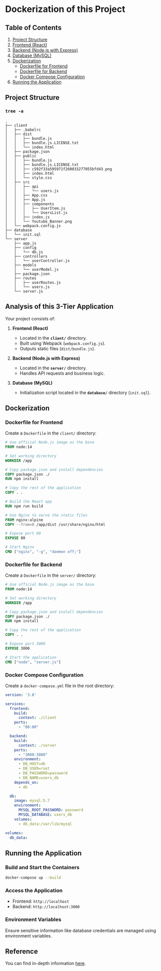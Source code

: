 # Dockerization of this Project

## Table of Contents
1. [Project Structure](#project-structure)
2. [Frontend (React)](#frontend-react)
3. [Backend (Node.js with Express)](#backend-nodejs-with-express)
4. [Database (MySQL)](#database-mysql)
5. [Dockerization](#dockerization)
   - [Dockerfile for Frontend](#dockerfile-for-frontend)
   - [Dockerfile for Backend](#dockerfile-for-backend)
   - [Docker Compose Configuration](#docker-compose-configuration)
6. [Running the Application](#running-the-application)

## Project Structure

### `tree -a`
```plaintext
.
├── client
│   ├── .babelrc
│   ├── dist
│   │   ├── bundle.js
│   │   ├── bundle.js.LICENSE.txt
│   │   └── index.html
│   ├── package.json
│   ├── public
│   │   ├── bundle.js
│   │   ├── bundle.js.LICENSE.txt
│   │   ├── c592f33a595971f260033277055bfd43.png
│   │   ├── index.html
│   │   └── style.css
│   ├── src
│   │   ├── api
│   │   │   └── users.js
│   │   ├── App.css
│   │   ├── App.js
│   │   ├── components
│   │   │   ├── UserItem.js
│   │   │   └── UsersList.js
│   │   ├── index.js
│   │   └── Youtube_Banner.png
│   └── webpack.config.js
├── database
│   └── init.sql
└── server
    ├── app.js
    ├── config
    │   └── db.js
    ├── controllers
    │   └── userController.js
    ├── models
    │   └── userModel.js
    ├── package.json
    ├── routes
    │   ├── userRoutes.js
    │   └── users.js
    └── server.js
```

## Analysis of this 3-Tier Application

Your project consists of:

1. **Frontend (React)**
    - Located in the **`client/`** directory.
    - Built using Webpack (`webpack.config.js`).
    - Outputs static files (`dist/bundle.js`).

2. **Backend (Node.js with Express)**
    - Located in the **`server/`** directory.
    - Handles API requests and business logic.

3. **Database (MySQL)**
    - Initialization script located in the **`database/`** directory (`init.sql`).

## Dockerization

### Dockerfile for Frontend

Create a `Dockerfile` in the `client/` directory:

```dockerfile
# Use official Node.js image as the base
FROM node:14

# Set working directory
WORKDIR /app

# Copy package.json and install dependencies
COPY package.json ./
RUN npm install

# Copy the rest of the application
COPY . .

# Build the React app
RUN npm run build

# Use Nginx to serve the static files
FROM nginx:alpine
COPY --from=0 /app/dist /usr/share/nginx/html

# Expose port 80
EXPOSE 80

# Start Nginx
CMD ["nginx", "-g", "daemon off;"]
```

### Dockerfile for Backend

Create a `Dockerfile` in the `server/` directory:

```dockerfile
# Use official Node.js image as the base
FROM node:14

# Set working directory
WORKDIR /app

# Copy package.json and install dependencies
COPY package.json ./
RUN npm install

# Copy the rest of the application
COPY . .

# Expose port 3000
EXPOSE 3000

# Start the application
CMD ["node", "server.js"]
```

### Docker Compose Configuration

Create a `docker-compose.yml` file in the root directory:

```yaml
version: '3.8'

services:
  frontend:
    build:
      context: ./client
    ports:
      - "80:80"

  backend:
    build:
      context: ./server
    ports:
      - "3000:3000"
    environment:
      - DB_HOST=db
      - DB_USER=root
      - DB_PASSWORD=password
      - DB_NAME=users_db
    depends_on:
      - db

  db:
    image: mysql:5.7
    environment:
      MYSQL_ROOT_PASSWORD: password
      MYSQL_DATABASE: users_db
    volumes:
      - db_data:/var/lib/mysql

volumes:
  db_data:
```

## Running the Application

### Build and Start the Containers

```bash
docker-compose up --build
```

### Access the Application

- Frontend: `http://localhost`
- Backend: `http://localhost:3000`

### Environment Variables

Ensure sensitive information like database credentials are managed using environment variables.

## Reference

You can find in-depth information [here](Dockerization.md).